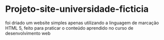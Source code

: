 # Projeto-site-universidade-ficticia
foi driado um website simples apenas utilizando a linguagem de marcação HTML 5, feito para praticar o conteúdo aprendido no curso de desenvolvimento web
